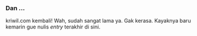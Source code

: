 ### Dan ...

kriwil.com kembali! Wah, sudah sangat lama ya. Gak kerasa. Kayaknya baru kemarin gue nulis _entry_ terakhir di sini.

<!-- {"time": "2009-06-09 12:00:01", "title": "Dan ..."} -->
